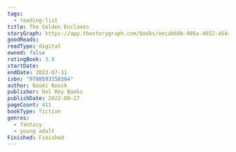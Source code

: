 ```yaml
---
tags:
  - reading-list
title: The Golden Enclaves
storyGraph: https://app.thestorygraph.com/books/eecabb8b-986a-4652-a54a-e1a98f89e956
goodReads:
readType: digital
owned: false
ratingBook: 3.9
startDate:
endDate: 2023-07-11
isbn: "9780593158364"
author: Naomi Novik
publisher: Del Rey Books
publishDate: 2022-09-27
pageCount: 411
bookType: fiction
genres:
  - fantasy
  - young adult
Finished: Finished
---
```


